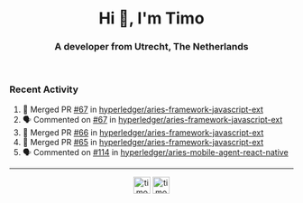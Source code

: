 <h1 align="center">Hi 👋, I'm Timo</h1>
<h3 align="center">A developer from Utrecht, The Netherlands</h3>
<br/>
<!-- https://github.com/rahuldkjain/github-profile-readme-generator --!>

<!--  <p align="left"><img src="https://github-readme-stats.vercel.app/api?username=timoglastra&show_icons=true&count_private=true&" alt="timoglastra" /></p> --!>

<!--
Github language stats
<p align="left"><img src="https://github-readme-stats.vercel.app/api/top-langs/?username=timoglastra&layout=compact" alt="timoglastra" /><p>
-->

<!-- Codestats language stats -->
<!-- <p align="left"><img src="https://codestats-readme.vercel.app/api/top-langs/?username=timoglastra&layout=compact&language_count=12" alt="timoglastra" /><p>    --!>
  
<h3>Recent Activity</h3>

<!--START_SECTION:activity-->
1. 🎉 Merged PR [#67](https://github.com/hyperledger/aries-framework-javascript-ext/pull/67) in [hyperledger/aries-framework-javascript-ext](https://github.com/hyperledger/aries-framework-javascript-ext)
2. 🗣 Commented on [#67](https://github.com/hyperledger/aries-framework-javascript-ext/issues/67) in [hyperledger/aries-framework-javascript-ext](https://github.com/hyperledger/aries-framework-javascript-ext)
3. 🎉 Merged PR [#66](https://github.com/hyperledger/aries-framework-javascript-ext/pull/66) in [hyperledger/aries-framework-javascript-ext](https://github.com/hyperledger/aries-framework-javascript-ext)
4. 🎉 Merged PR [#65](https://github.com/hyperledger/aries-framework-javascript-ext/pull/65) in [hyperledger/aries-framework-javascript-ext](https://github.com/hyperledger/aries-framework-javascript-ext)
5. 🗣 Commented on [#114](https://github.com/hyperledger/aries-mobile-agent-react-native/issues/114) in [hyperledger/aries-mobile-agent-react-native](https://github.com/hyperledger/aries-mobile-agent-react-native)
<!--END_SECTION:activity-->

---

<p align="center">
<a href="https://twitter.com/timoglastra" target="blank"><img align="center" src="https://cdn.jsdelivr.net/npm/simple-icons@3.0.1/icons/twitter.svg" alt="timoglastra" height="30" width="30" /></a>
<a href="https://linkedin.com/in/timoglastra" target="blank"><img align="center" src="https://cdn.jsdelivr.net/npm/simple-icons@3.0.1/icons/linkedin.svg" alt="timoglastra" height="30" width="30" /></a>
</p>



